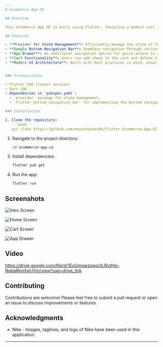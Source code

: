 ```yaml
---
# Ecommerce App UI

## Overview

This eCommerce App UI is built using Flutter, featuring a modern user interface and architecture. It utilizes the Provider package for state management and incorporates Google's Bottom Navigation Bar for intuitive navigation. Users can explore a variety of shoes, add them to their cart, and remove items as needed.

## Features

- **Provider for State Management**: Efficiently manage the state of the application and update the UI in response to changes.
- **Google Bottom Navigation Bar**: Seamless navigation through various sections of the app.
- **App Drawer**: An additional navigation option for quick access to different parts of the application.
- **Cart Functionality**: Users can add shoes to the cart and delete items as required, enhancing the shopping experience.
- **Modern UI Architecture**: Built with best practices in mind, ensuring a scalable and maintainable codebase.


### Prerequisites

- Flutter SDK (latest version)
- Dart SDK
- Dependencies in `pubspec.yaml`:
  - `provider` package for state management.
  - `flutter_bottom_navigation_bar` for implementing the bottom navigation bar.

### Installation

1. Clone the repository:
   ```bash
   git clone https://github.com/mayankyadav06/Flutter-Ecommerce-App-UI.git
   ```

2. Navigate to the project directory:
   ```bash
   cd ecommerce-app-ui
   ```

3. Install dependencies:
   ```bash
   flutter pub get
   ```

4. Run the app:
   ```bash
   flutter run
   ```

## Screenshots

![Intro Screen](https://github.com/user-attachments/assets/21139732-b20e-4811-81e0-c7991f71bc2a)

![Home Screen](https://github.com/user-attachments/assets/0c68390e-cca6-41d0-b791-187c28bba25a)

![Cart Screen](https://github.com/user-attachments/assets/7b4df4fd-5009-4167-82e0-3565beb63985)

![App Drawer](https://github.com/user-attachments/assets/7aad2c08-3ed2-4e2a-acf8-2257a93ed533)

## Video

https://drive.google.com/file/d/1EoGmowzpwoULlRvthIp-NqdaRkmfwUVm/view?usp=drive_link


## Contributing

Contributions are welcome! Please feel free to submit a pull request or open an issue to discuss improvements or features.


## Acknowledgments

- Nike - Images, taglines, and logo of Nike have been used in this application.
---
```


